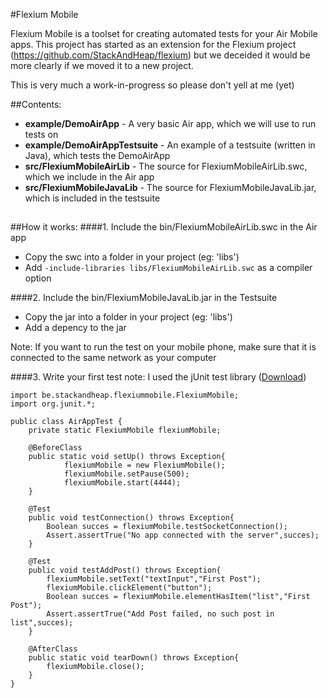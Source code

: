 #Flexium Mobile

Flexium Mobile is a toolset for creating automated tests for your Air Mobile apps.
This project has started as an extension for the Flexium project (https://github.com/StackAndHeap/flexium)
but we deceided it would be more clearly if we moved it to a new project.

This is very much a work-in-progress so please don't yell at me (yet)

##Contents:
* **example/DemoAirApp** - A very basic Air app, which we will use to run tests on	
* **example/DemoAirAppTestsuite** - An example of a testsuite (written in Java), which tests the DemoAirApp 
* **src/FlexiumMobileAirLib** - The source for FlexiumMobileAirLib.swc, which we include in the Air app
* **src/FlexiumMobileJavaLib** - The source for FlexiumMobileJavaLib.jar, which is included in the testsuite

## 
##How it works:
####1. Include the bin/FlexiumMobileAirLib.swc in the Air app
* Copy the swc into a folder in your project (eg: 'libs') 
* Add `-include-libraries libs/FlexiumMobileAirLib.swc` as a compiler option

####2. Include the bin/FlexiumMobileJavaLib.jar in the Testsuite
* Copy the jar into a folder in your project (eg: 'libs')
* Add a depency to the jar

Note: If you want to run the test on your mobile phone, make sure that it is connected to the same network as your computer


####3. Write your first test
note: I used the jUnit test library ([Download](https://github.com/junit-team/junit/wiki/Download-and-Install))
```
import be.stackandheap.flexiummobile.FlexiumMobile;
import org.junit.*;

public class AirAppTest {
    private static FlexiumMobile flexiumMobile;

    @BeforeClass
    public static void setUp() throws Exception{
            flexiumMobile = new FlexiumMobile();
            flexiumMobile.setPause(500);
            flexiumMobile.start(4444);
    }

    @Test
    public void testConnection() throws Exception{
        Boolean succes = flexiumMobile.testSocketConnection();
        Assert.assertTrue("No app connected with the server",succes);
    }
    
    @Test
    public void testAddPost() throws Exception{
        flexiumMobile.setText("textInput","First Post");
        flexiumMobile.clickElement("button");
        Boolean succes = flexiumMobile.elementHasItem("list","First Post");
        Assert.assertTrue("Add Post failed, no such post in list",succes);
    }

    @AfterClass
    public static void tearDown() throws Exception{
        flexiumMobile.close();
    }
}
```
